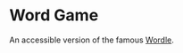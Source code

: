 # Word Game

An accessible version of the famous [Wordle](https://www.nytimes.com/games/wordle/index.html).
